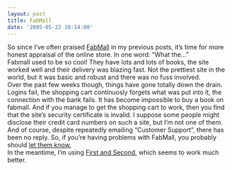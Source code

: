 ```yaml
---
layout: post
title: FabMall
date: '2005-05-22 10:14:00'
---
```


So since I&rsquo;ve often praised <a href="http://fabmall.com" target="_blank">FabMall</a> in my previous posts, it&rsquo;s time for more honest appraisal of the online store. In one word: &ldquo;What the&hellip;&rdquo;<br/>
 Fabmall used to be so cool! They have lots and lots of books, the site worked well and their delivery was blazing fast. Not the prettiest site in the world, but it was basic and robust and there was no fuss involved.<br/>
 Over the past few weeks though, things have gone totally down the drain. Logins fail, the shopping cart continuosly forgets what was put into it, the connection with the bank fails. It has become impossible to buy a book on fabmall. And if you manage to get the shopping cart to work, then you find that the site&rsquo;s security certificate is invalid. I suppose some people might disclose their credit card numbers on such a site, but I&rsquo;m not one of them. And of course, despite repeatedly emailing &ldquo;Customer Support&rdquo;, there has been no reply. So, if you&rsquo;re having problems with FabMall, you probably should <a href="mailto:customerservice@fabmall.com" target="_blank">let them know.</a><br/>
 In the meantime, I&rsquo;m using <a href="http://www.firstandsecond.com" target="_blank">First and Second</a>, which seems to work much better.